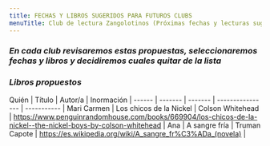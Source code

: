 ```yaml
---
title: FECHAS Y LIBROS SUGERIDOS PARA FUTUROS CLUBS
menuTitle: Club de lectura Zangolotinos (Próximas fechas y lecturas sugeridas)
---
```

### ***En cada club revisaremos estas propuestas, seleccionaremos fechas y libros y decidiremos cuales quitar de la lista***


### ***Libros propuestos***
Quién  | Título  | Autor/a | Inormación |
------ | ------- | ------- | ---------------- | ----------- |
Mari Carmen | Los chicos de la Nickel | Colson Whitehead | https://www.penguinrandomhouse.com/books/669904/los-chicos-de-la-nickel--the-nickel-boys-by-colson-whitehead |
Ana | A sangre fría | Truman Capote | https://es.wikipedia.org/wiki/A_sangre_fr%C3%ADa_(novela) | 
